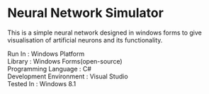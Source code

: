 # Neural Network Simulator
This is a simple neural network designed in windows forms to give visualisation of artificial neurons and its functionality.

Run In                  : Windows Platform  
Library                 : Windows Forms(open-source)  
Programming Language    : C#  
Development Environment : Visual Studio  
Tested In               : Windows 8.1  



